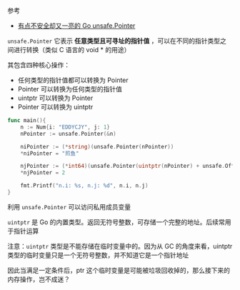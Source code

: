 参考
* [有点不安全却又一亮的 Go unsafe.Pointer](https://segmentfault.com/a/1190000017389782)

`unsafe.Pointer` 它表示 **任意类型且可寻址的指针值** ，可以在不同的指针类型之间进行转换（类似 C 语言的 void * 的用途）

其包含四种核心操作：

* 任何类型的指针值都可以转换为 Pointer
* Pointer 可以转换为任何类型的指针值
* uintptr 可以转换为 Pointer
* Pointer 可以转换为 uintptr

```go
func main(){
	n := Num{i: "EDDYCJY", j: 1}
	nPointer := unsafe.Pointer(&n)

	niPointer := (*string)(unsafe.Pointer(nPointer))
	*niPointer = "煎鱼"

	njPointer := (*int64)(unsafe.Pointer(uintptr(nPointer) + unsafe.Offsetof(n.j)))
	*njPointer = 2

	fmt.Printf("n.i: %s, n.j: %d", n.i, n.j)
}
```
利用 `unsafe.Pointer` 可以访问私用成员变量

`uintptr` 是 Go 的内置类型。返回无符号整数，可存储一个完整的地址。后续常用于指针运算

注意：`uintptr` 类型是不能存储在临时变量中的。因为从 GC 的角度来看，uintptr 类型的临时变量只是一个无符号整数，并不知道它是一个指针地址

因此当满足一定条件后，ptr 这个临时变量是可能被垃圾回收掉的，那么接下来的内存操作，岂不成迷？